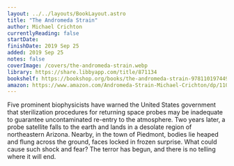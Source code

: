 ```yaml
---
layout: ../../layouts/BookLayout.astro
title: "The Andromeda Strain"
author: Michael Crichton
currentlyReading: false
startDate: 
finishDate: 2019 Sep 25
added: 2019 Sep 25
notes: false
coverImage: /covers/the-andromeda-strain.webp
library: https://share.libbyapp.com/title/871134
bookshelf: https://bookshop.org/books/the-andromeda-strain-9781101974490/9781101974490
amazon: https://www.amazon.com/Andromeda-Strain-Michael-Crichton/dp/1101974494
---
```


Five prominent biophysicists have warned the United States government that sterilization procedures for returning space probes may be inadequate to guarantee uncontaminated re-entry to the atmosphere. Two years later, a probe satellite falls to the earth and lands in a desolate region of northeastern Arizona. Nearby, in the town of Piedmont, bodies lie heaped and flung across the ground, faces locked in frozen surprise. What could cause such shock and fear? The terror has begun, and there is no telling where it will end. 

<!-- ### Notes & Highlights -->
